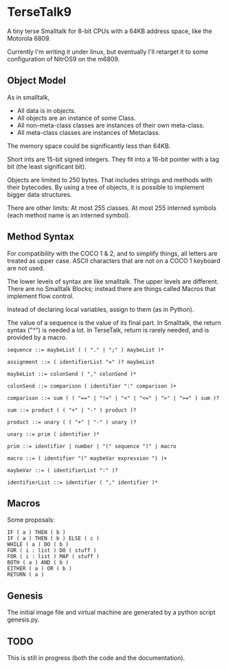 # TerseTalk9
A tiny terse Smalltalk for 8-bit CPUs with a 64KB address space, like the Motorola 6809.

Currently I'm writing it under linux, but eventually I'll retarget it
to some configuration of NitrOS9 on the m6809.

## Object Model

As in smalltalk,

   * All data is in objects.
   * All objects are an instance of some Class.
   * All non-meta-class classes are instances of their own meta-class.
   * All meta-class classes are instances of Metaclass.

The memory space could be significantly less than 64KB.

Short ints are 15-bit signed integers.  They fit into a 16-bit
pointer with a tag bit (the least significant bit).

Objects are limited to 250 bytes.
That includes strings and methods with their bytecodes.
By using a tree of objects, it is possible to implement
bigger data structures.

There are other limits: At most 255 classes.
At most 255 interned symbols (each method name is an
interned symbol).

## Method Syntax

For compatibility with the COCO 1 & 2, and to simplify things,
all letters are treated as upper case.  ASCII characters that are not
on a COCO 1 keyboard are not used.

The lower levels of syntax are like smalltalk.
The upper levels are different.
There are no Smalltalk Blocks; instead there are things
called Macros that implement flow control.

Instead of declaring local variables, assign to them (as in Python).

The value of a sequence is the value of its final part.
In Smalltalk, the return syntax ("^") is needed a lot.
In TerseTalk, return is rarely needed, and is provided by a macro.

    sequence ::= maybeList ( ( "." | ";" ) maybeList )*

    assignment ::= ( identifierList "=" )? maybeList

    maybeList ::= colonSend ( "," colonSend )*

    colonSend ::= comparison ( identifier ":" comparison )+

    comparison ::= sum ( ( "==" | "!=" | "<" | "<=" | ">" | ">=" ) sum )?

    sum ::= product ( ( "+" | "-" ) product )?

    product ::= unary ( ( "+" | "-" ) unary )?

    unary ::= prim ( identifier )*

    prim ::= identifier | number | "(" sequence ")" | macro

    macro ::= ( identifier "(" maybeVar expression ") )+

    maybeVar ::= ( identifierList ":" )?

    identifierList ::= identifier ( "," identifier )*

## Macros

Some proposals:

    IF ( a ) THEN ( b )
    IF ( a ) THEN ( b ) ELSE ( c )
    WHILE ( a ) DO ( b )
    FOR ( i : list ) DO ( stuff )
    FOR ( i : list ) MAP ( stuff )
    BOTH ( a ) AND ( b )
    EITHER ( a ) OR ( b )
    RETURN ( a )

## Genesis

The initial image file and virtual machine are generated by a
python script genesis.py.

## TODO

This is still in progress (both the code and the documentation).
